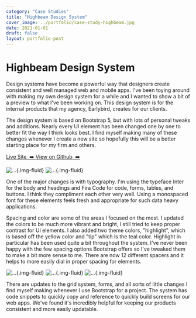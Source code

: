 ```yaml
---
category: "Case Studies"
title: "Highbeam Design System"
cover_image: ../portfolio/case-study-highbeam.jpg
date: 2021-01-01
draft: false
layout: portfolio-post
---
```


# Highbeam Design System

Design systems have become a powerful way that designers create consistent and well managed web and mobile apps. I've been toying around with making my own design system for a while and I wanted to show a bit of a preview to what I've been working on. This design system is for the internal products that my agency, Earlybird, creates for our clients.

The design system is based on Bootstrap 5, but with lots of personal tweaks and additions. Nearly every UI element has been changed one by one to better fit the way I think looks best. I find myself making many of these changes whenever I create a new site so hopefully this will be a better starting place for my firm and others.

<a target="_new" class="btn btn-primary btn-lg mb-4" href="https://highbeamdesignsystem.netlify.app">
  Live Site &nbsp;➡️
</a>

<a target="_new" class="btn btn-outline-dark btn-lg ms-sm-3 mb-4" href="https://github.com/bradsiefert/highbeam-design-system">
  View on Github &nbsp;➡️
</a>

![...](../portfolio/portfolio-highbeam-design-system-preview-1.jpg){.img-fluid}
![...](../portfolio/portfolio-highbeam-design-system-preview-2.jpg){.img-fluid}

One of the major changes is with typography. I'm using the typeface Inter for the body and headings and Fira Code for code, forms, tables, and buttons. I think they compliment each other very well. Using a monospaced font for these elements feels fresh and appropriate for such data heavy applications.

Spacing and color are some of the areas I focused on the most. I updated the colors to be much more vibrant and bright, I still tried to keep proper contrast for UI elements. I also added two theme colors, "highlight", which is based off the yellow color and "tip" which is   the teal color. Highlight in particular has been used quite a bit throughout the system. I've never been happy with the few spacing options Bootstrap offers so I've tweaked them to make a bit more sense to me. There are now 12 different spacers and it helps to more easily dial in proper spacing for elements.

![...](../portfolio/highbeam-colors.jpg){.img-fluid}
![...](../portfolio/highbeam-buttons.jpg){.img-fluid}
![...](../portfolio/highbeam-colors.jpg){.img-fluid}

There are updates to the grid system, forms, and all sorts of little changes I find myself making whenever I use Bootstrap for a project. The system has code snippets to quickly copy and reference to quickly build screens for our web apps. We've found it's incredibly helpful for keeping our products consistent and more easily updatable.